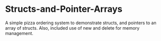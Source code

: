# Structs-and-Pointer-Arrays
A simple pizza ordering system to demonstrate structs, and pointers to an array of structs. Also, included use of new and delete for memory management. 
